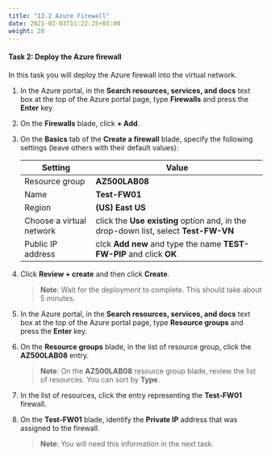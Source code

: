 ```yaml
---
title: "12.2 Azure Firewall"
date: 2021-02-03T11:22:25+03:00
weight: 20
---
```



#### Task 2: Deploy the Azure firewall

In this task you will deploy the Azure firewall into the virtual network. 

1. In the Azure portal, in the **Search resources, services, and docs** text box at the top of the Azure portal page, type **Firewalls** and press the **Enter** key.

1. On the **Firewalls** blade, click **+ Add**.

1. On the **Basics** tab of the **Create a firewall** blade, specify the following settings (leave others with their default values):

   |Setting|Value|
   |---|---|
   |Resource group|**AZ500LAB08**|
   |Name|**Test-FW01**|
   |Region|**(US) East US**|
   |Choose a virtual network|click the **Use existing** option and, in the drop-down list, select **Test-FW-VN**|
   |Public IP address|clck **Add new** and type the name **TEST-FW-PIP** and click **OK**|

1. Click **Review + create** and then click **Create**. 

    >**Note**: Wait for the deployment to complete. This should take about 5 minutes. 

1. In the Azure portal, in the **Search resources, services, and docs** text box at the top of the Azure portal page, type **Resource groups** and press the **Enter** key.

1. On the **Resource groups** blade, in the list of resource group, click the **AZ500LAB08** entry.

    >**Note**: On the **AZ500LAB08** resource group blade, review the list of resources. You can sort by **Type**.

1. In the list of resources, click the entry representing the **Test-FW01** firewall.

1. On the **Test-FW01** blade, identify the **Private IP** address that was assigned to the firewall. 

    >**Note**: You will need this information in the next task.